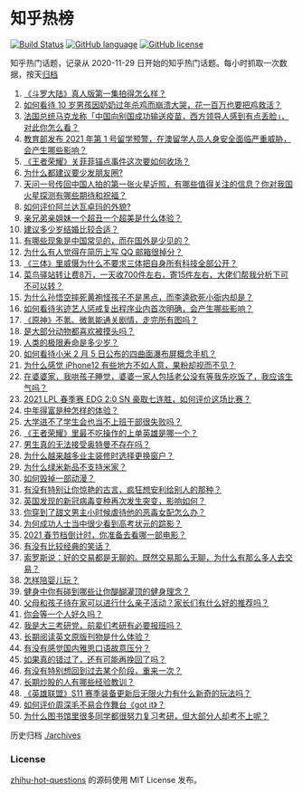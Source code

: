 # 知乎热榜
[![Build Status](https://github.com/ToWeLong/zhihu-hot-questions/workflows/CI/badge.svg)](https://github.com/ToWeLong/zhihu-hot-questions/actions)
[![GitHub language](https://img.shields.io/badge/language-golang-orange.svg)](https://golang.org/)
[![GitHub license](https://img.shields.io/github/license/ToWeLong/zhihu-hot-questions)](https://github.com/ToWeLong/zhihu-hot-questions/blob/main/LICENSE)

知乎热门话题，记录从 2020-11-29 日开始的知乎热门话题。每小时抓取一次数据，按天[归档](./archives)

<!-- BEGIN -->

1. [《斗罗大陆》真人版第一集拍得怎么样？](https://www.zhihu.com/question/442984903)
1. [如何看待 10 岁男孩因奶奶过年杀鸡而崩溃大哭，花一百万也要把鸡救活？](https://www.zhihu.com/question/442811742)
1. [法国总统马克龙称「中国向别国成功输送疫苗，西方领导人感到有点丢脸」，对此你怎么看？](https://www.zhihu.com/question/442963353)
1. [教育部发布 2021 年第 1 号留学预警，在澳留学人员人身安全面临严重威胁，会产生哪些影响？](https://www.zhihu.com/question/443000239)
1. [《王者荣耀》关菲菲锚点事件这次要如何收场？](https://www.zhihu.com/question/442924277)
1. [为什么都建议要少发朋友圈?](https://www.zhihu.com/question/442335363)
1. [天问一号传回中国人拍的第一张火星近照，有哪些值得关注的信息？你对我国火星探测有哪些期待和祝福？](https://www.zhihu.com/question/443050370)
1. [如何评价阿兰达瓦卓玛的外貌?](https://www.zhihu.com/question/270574192)
1. [亲兄弟亲姐妹一个超丑一个超美是什么体验？](https://www.zhihu.com/question/292663930)
1. [建议多少岁结婚比较合适？](https://www.zhihu.com/question/441499184)
1. [有哪些现象是中国常见的，而在国外是少见的？](https://www.zhihu.com/question/442966181)
1. [为什么有人觉得在简历上写 QQ 邮箱很掉分？](https://www.zhihu.com/question/384502791)
1. [《三体》里威慑为什么不要求三体把自身所有科技全部公开？](https://www.zhihu.com/question/439567453)
1. [菜鸟驿站转让费8万，一天收700件左右，寄15件左右，大佬们帮我分析下可不可以转？](https://www.zhihu.com/question/435352953)
1. [为什么孙悟空摔死黄袍怪孩子不是黑点，而李逵砍死小衙内却是？](https://www.zhihu.com/question/383931570)
1. [如何看待劣迹艺人惩戒复出程序业内首次明确，会产生哪些影响？](https://www.zhihu.com/question/443005137)
1. [《原神》不氪、微氪能通关剧情，走完所有图吗？](https://www.zhihu.com/question/440405181)
1. [是大部分动物都喜欢被摸头吗？](https://www.zhihu.com/question/442523187)
1. [人类的极限寿命是多少岁？](https://www.zhihu.com/question/441028220)
1. [如何看待小米 2 月 5 日公布的四曲面瀑布屏概念手机？](https://www.zhihu.com/question/442986869)
1. [为什么感觉 iPhone12 有些地方不如人意，果粉却视而不见？](https://www.zhihu.com/question/437810551)
1. [在婆婆家，我哄孩子睡觉，婆婆一家人包括老公没有等我先吃饭了，我应该生气吗？](https://www.zhihu.com/question/424718566)
1. [2021 LPL 春季赛 EDG 2:0 SN 豪取七连胜，如何评价这场比赛？](https://www.zhihu.com/question/443036106)
1. [中年得富是种怎样的体验？](https://www.zhihu.com/question/301231328)
1. [大学进不了学生会也当不上班干部很失败吗？](https://www.zhihu.com/question/299960912)
1. [《王者荣耀》里最不吃操作的上单英雄是哪一个？](https://www.zhihu.com/question/441062689)
1. [男生真的无法接受奥特曼不存在吗？](https://www.zhihu.com/question/432924313)
1. [为什么越来越多业主装修时选择更换窗户？](https://www.zhihu.com/question/419444669)
1. [为什么绿米新品不支持米家？](https://www.zhihu.com/question/439382859)
1. [如何毁掉一部动漫？](https://www.zhihu.com/question/438413599)
1. [有没有特别让你惊艳的古言，疯狂想安利给别人的那种？](https://www.zhihu.com/question/334390853)
1. [英国发现的新冠病毒变种再次发生突变，影响如何？](https://www.zhihu.com/question/442576779)
1. [你穿到了甜文男主小时候虐待他的恶毒女配怎么办？](https://www.zhihu.com/question/416205669)
1. [为何成功人士当中很少看到高考状元的踪影？](https://www.zhihu.com/question/20281580)
1. [2021 春节档倒计时，你准备去看哪一部电影？](https://www.zhihu.com/question/441478509)
1. [有没有比较经典的笑话？](https://www.zhihu.com/question/438330079)
1. [索罗斯说：好的交易都是无聊的。既然交易那么无聊，为什么有那么多人去交易？](https://www.zhihu.com/question/442841298)
1. [怎样陪婴儿玩？](https://www.zhihu.com/question/356241217)
1. [健身中你有碰到哪些让你醍醐灌顶的健身理念？](https://www.zhihu.com/question/436057757)
1. [父母和孩子待在家可以进行什么亲子活动？家长们有什么好的推荐吗？](https://www.zhihu.com/question/438749355)
1. [你会等一个人好久吗？](https://www.zhihu.com/question/442553161)
1. [我是大三考研党，前辈们考研有必要报班吗？](https://www.zhihu.com/question/342882967)
1. [长期阅读英文原版刊物是什么体验？](https://www.zhihu.com/question/264023044)
1. [有没有感觉国内雅思口语故意压分？](https://www.zhihu.com/question/54893717)
1. [如果真的错过了，还有可能再挽回了吗？](https://www.zhihu.com/question/310658697)
1. [有没有特别想回到过去某个阶段，重来一次？](https://www.zhihu.com/question/441655916)
1. [长期炒股的人有哪些经验教训？](https://www.zhihu.com/question/30083453)
1. [《英雄联盟》S11 赛季装备更新后无限火力有什么新奇的玩法吗？](https://www.zhihu.com/question/441347140)
1. [如何评价周深毛不易合作舞台《got it》？](https://www.zhihu.com/question/443058248)
1. [为什么图书馆里很多同学都很努力复习考研，但大部分人却考不上呢？](https://www.zhihu.com/question/430364218)

<!-- END -->

历史归档 [./archives](./archives)


### License
[zhihu-hot-questions](https://github.com/towelong/zhihu-hot-questions) 的源码使用 MIT License 发布。